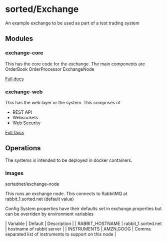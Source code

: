 
# sorted/Exchange

An example exchange to be used as part of a test trading system


## Modules

### exchange-core
This has the core code for the exchange. The main components are 
OrderBook
OrderProcessor
ExchangeNode

[Full docs](docs/exchange-core.md)

### exchange-web
This has the web layer or the system. This comprises of
* REST API
* Websockets
* Web Security

[Full Docs](docs/exchange-web.md)

## Operations

The systems is intended to be deployed in docker containers.

### Images

sortednet/exchange-node

This runs an exchange node. This connects to RabbitMQ at rabbit_1.sorted.net (default value)

Config
System properties have their defaults set in exchange.properties but can be overriden by environment variables

| Variable | Default | Description |
| RABBIT_HOSTNAME | rabbit_1.sorted.net | hostname of rabbit server                                   |
| INSTRUMENTS     | AMZN,GOOG           | Comma separated list of instruments to support on this node |






